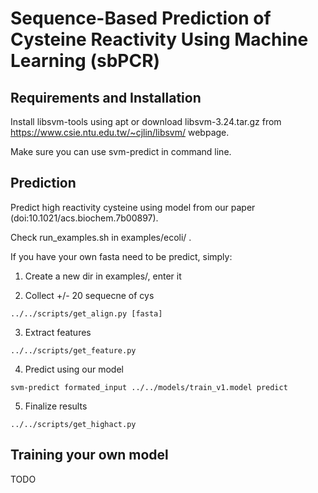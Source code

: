 # Sequence-Based Prediction of Cysteine Reactivity Using Machine Learning (sbPCR)

## Requirements and Installation

Install libsvm-tools using apt or download libsvm-3.24.tar.gz from https://www.csie.ntu.edu.tw/~cjlin/libsvm/ webpage.

Make sure you can use svm-predict in command line.

## Prediction

Predict high reactivity cysteine using model from our paper (doi:10.1021/acs.biochem.7b00897).

Check run_examples.sh in examples/ecoli/ .

If you have your own fasta need to be predict, simply:

1. Create a new dir in examples/, enter it

2. Collect +/- 20 sequecne of cys

```
../../scripts/get_align.py [fasta]
```

3.  Extract features

```
../../scripts/get_feature.py
```

4. Predict using our model

```
svm-predict formated_input ../../models/train_v1.model predict
```

5. Finalize results

```
../../scripts/get_highact.py
```

## Training your own model

TODO
